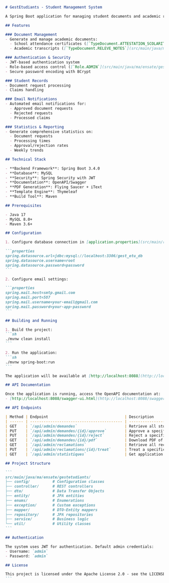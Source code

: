 ````markdown
# GestEtudiants - Student Management System

A Spring Boot application for managing student documents and academic records at ENSA Tétouan.

## Features

### Document Management
- Generate and manage academic documents:
  - School attendance certificates ([`TypeDocument.ATTESTATION_SCOLARITE`](src/main/java/ma/ensate/gestetudiants/enums/TypeDocument.java))
  - Academic transcripts ([`TypeDocument.RELEVE_NOTES`](src/main/java/ma/ensate/gestetudiants/enums/TypeDocument.java))

### Authentication & Security
- JWT-based authentication system
- Role-based access control ([`Role.ADMIN`](src/main/java/ma/ensate/gestetudiants/enums/Role.java))
- Secure password encoding with BCrypt

### Student Records
- Document request processing
- Claims handling

### Email Notifications
- Automated email notifications for:
  - Approved document requests
  - Rejected requests
  - Processed claims

### Statistics & Reporting
- Generate comprehensive statistics on:
  - Document requests
  - Processing times
  - Approval/rejection rates
  - Weekly trends

## Technical Stack

- **Backend Framework**: Spring Boot 3.4.0
- **Database**: MySQL
- **Security**: Spring Security with JWT
- **Documentation**: OpenAPI/Swagger
- **PDF Generation**: Flying Saucer + iText
- **Template Engine**: Thymeleaf
- **Build Tool**: Maven

## Prerequisites

- Java 17
- MySQL 8.0+
- Maven 3.6+

## Configuration

1. Configure database connection in [application.properties](src/main/resources/application.properties):

```properties
spring.datasource.url=jdbc:mysql://localhost:3306/gest_etu_db
spring.datasource.username=root
spring.datasource.password=password
```

2. Configure email settings:

```properties
spring.mail.host=smtp.gmail.com
spring.mail.port=587
spring.mail.username=your-email@gmail.com
spring.mail.password=your-app-password
```

## Building and Running

1. Build the project:
```sh
./mvnw clean install
```

2. Run the application:
```sh
./mvnw spring-boot:run
```

The application will be available at [http://localhost:8088](http://localhost:8088)

## API Documentation

Once the application is running, access the OpenAPI documentation at:
- [http://localhost:8088/swagger-ui.html](http://localhost:8088/swagger-ui.html)

## API Endpoints

| Method | Endpoint                                  | Description                            |
| ------ | ----------------------------------------- | -------------------------------------- |
| GET    | `/api/admin/demandes`                     | Retrieve all student requests          |
| PUT    | `/api/admin/demandes/{id}/approve`        | Approve a specific student request      |
| PUT    | `/api/admin/demandes/{id}/reject`         | Reject a specific student request       |
| GET    | `/api/admin/demandes/{id}/pdf`            | Download PDF of a specific request      |
| GET    | `/api/admin/reclamations`                 | Retrieve all reclamations               |
| PUT    | `/api/admin/reclamations/{id}/treat`      | Treat a specific reclamation            |
| GET    | `/api/admin/statistiques`                 | Get application statistics              |

## Project Structure

```
src/main/java/ma/ensate/gestetudiants/
├── config/          # Configuration classes
├── controller/      # REST controllers
├── dto/             # Data Transfer Objects
├── entity/          # JPA entities
├── enums/           # Enumerations
├── exception/       # Custom exceptions
├── mapper/          # DTO-Entity mappers
├── repository/      # JPA repositories
├── service/         # Business logic
└── util/            # Utility classes
```

## Authentication

The system uses JWT for authentication. Default admin credentials:
- Username: `admin`
- Password: `admin`

## License

This project is licensed under the Apache License 2.0 - see the LICENSE file for details.
``` 